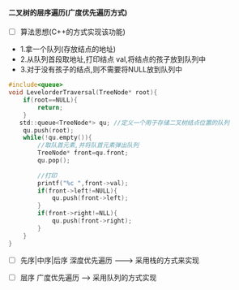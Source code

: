 #### 二叉树的层序遍历(广度优先遍历方式)

- [ ] 算法思想(C++的方式实现该功能)

- 1.拿一个队列(存放结点的地址)
- 2.从队列首段取地址,打印结点 val,将结点的孩子放到队列中
- 3.对于没有孩子的结点,则不需要将NULL放到队列中

````c ++
#include<queue>
void LevelorderTraversal(TreeNode* root){
    if(root==NULL){
        return;
    }
   std::queue<TreeNode*> qu; //定义一个用于存储二叉树结点位置的队列
    qu.push(root);
    while(!qu.empty()){
        //取队首元素,并将队首元素弹出队列
        TreeNode* front=qu.front;
        qu.pop();
        
        //打印
        printf("%c ",front->val);
        if(front->left!=NULL){
            qu.push(front->left);
        }
        if(front->right!=NLL){
            qu.push(front->right);
        }
    }
}
````



- [ ] 先序|中序|后序    深度优先遍历    ---> 采用栈的方式来实现
- [ ] 层序                        广度优先遍历   --> 采用队列的方式实现

